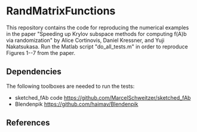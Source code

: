 # RandMatrixFunctions
This repository contains the code for reproducing the numerical examples in the paper "Speeding up Krylov subspace methods for computing f(A)b via randomization" by Alice Cortinovis, Daniel Kressner, and Yuji Nakatsukasa. Run the Matlab script "do_all_tests.m" in order to reproduce Figures 1--7 from the paper.

## Dependencies
The following toolboxes are needed to run the tests:
- sketched_fAb code https://github.com/MarcelSchweitzer/sketched_fAb
- Blendenpik https://github.com/haimav/Blendenpik

## References

